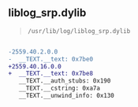 ## liblog_srp.dylib

> `/usr/lib/log/liblog_srp.dylib`

```diff

-2559.40.2.0.0
-  __TEXT.__text: 0x7be0
+2559.40.16.0.0
+  __TEXT.__text: 0x7be8
   __TEXT.__auth_stubs: 0x190
   __TEXT.__cstring: 0xa7a
   __TEXT.__unwind_info: 0x130

```
